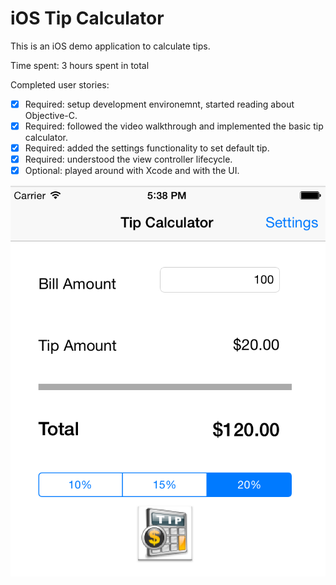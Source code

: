 # iOS Tip Calculator

This is an iOS demo application to calculate tips.

Time spent: 3 hours spent in total

Completed user stories:

 * [x] Required: setup development environemnt, started reading about Objective-C.
 * [x] Required: followed the video walkthrough and implemented the basic tip calculator.
 * [x] Required: added the settings functionality to set default tip.
 * [x] Required: understood the view controller lifecycle.
 * [x] Optional: played around with Xcode and with the UI.
 
![Screenshot](screen_shot.png)

